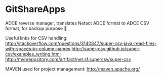 # GitShareApps
ADCE reverse manager, translates Netact ADCE format to ADCE CSV format, for backup purpose
:snail:

Useful links for CSV handling:
http://stackoverflow.com/questions/3140847/super-csv-java-read-files-with-spaces-in-column-names
http://super-csv.github.io/super-csv/examples_writing.html
http://mvnrepository.com/artifact/net.sf.supercsv/super-csv

MAVEN used for project management:
http://maven.apache.org/


